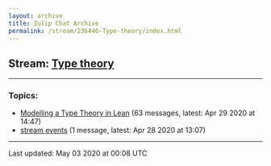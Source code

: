 ```yaml
---
layout: archive
title: Zulip Chat Archive
permalink: /stream/236446-Type-theory/index.html
---
```


## Stream: [Type theory](https://leanprover-community.github.io/archive/stream/236446-Type-theory/index.html)
---

### Topics:

* [Modelling a Type Theory in Lean](topic/Modelling.20a.20Type.20Theory.20in.20Lean.html) (63 messages, latest: Apr 29 2020 at 14:47)
* [stream events](topic/stream.20events.html) (1 message, latest: Apr 28 2020 at 13:07)

<hr><p>Last updated: May 03 2020 at 00:08 UTC</p>